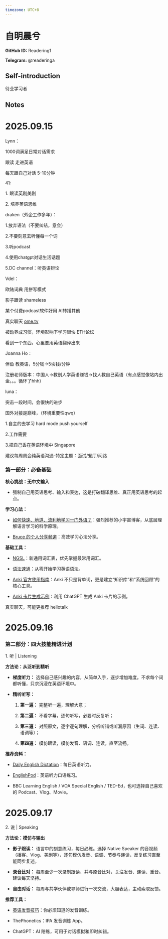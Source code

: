 ```yaml
---
timezone: UTC+8
---
```


# 自明晨兮

**GitHub ID:** Readering1

**Telegram:** @readeringa

## Self-introduction

待业学习者

## Notes
<!-- Content_START -->
# 2025.09.15
<!-- DAILY_CHECKIN_2025-09-15_START -->
Lynn：

1000词满足日常对话需求

跟读 走进英语

每天跟自己对话 5-10分钟

41:

1\. 跟读英剧美剧

2\. 培养英语思维

draken（外企工作多年）：

1.放弃语法（不要纠结，意会）

2.不要刻意去听懂每一个词

3.听podcast

4.使用chatgpt对话生活话题

5.DC channel：听英语辩论

Vdel：

欧陆词典 用拼写模式

影子跟读 shameless

某个付费podcast软件好用 AI转播其他

真实聊天 [ome.tv](http://ome.tv)

被动养成习惯，环境影响下学习很快 ETH论坛

看到一个东西，心里要用英语翻译出来

Joanna Ho：

伴鱼 教英语，5分钱->5块钱/分钟

注册老师版本：中国人->教别人学英语赚钱->找人教自己英语（有点感觉像站内出金。。。循环了hhh）

luna：

突击一段时间，会很快的进步

国外对接是巅峰，（环境重要性qwq）

1.自主的去学习 hard mode push yourself

2.工作需要

3.把自己丢在英语环境中 Singapore

建议每周周会纯英语沟通-特定主题：面试/餐厅/问路

### 第一部分：必备基础

**核心挑战：无中文输入**

-   强制自己用英语思考、输入和表达，这是打破翻译思维、真正用英语思考的起点。
    

**学习心法：**

-   [如何快速、地道、流利地学习一门外语？](https://www.xiaoyuzhoufm.com/episode/6847ec6bb23ed76e604d99bc)：强烈推荐的小宇宙博客，从底层理解语言学习的科学原理。
    
-   [Bruce 的个人分享频道](https://t.me/buxiangshuo123/303)：高效学习心法分享。
    

**基础工具：**

-   [NGSL](https://www.newgeneralservicelist.com/new-general-service-list)：新通用词汇表，优先掌握最常用词汇。
    
-   [语法速通](https://hzpt-inet-club.github.io/english-note/)：从零开始学习英语语法。
    
-   [Anki 官方使用指南](https://apps.ankiweb.net/)：Anki 不只是背单词，更是建立“知识库”和“系统回顾”的核心工具。
    
-   [Anki 卡片生成示例](https://chatgpt.com/share/68b55e89-d81c-8010-9c60-d7d8448762f1)：利用 ChatGPT 生成 Anki 卡片的示例。
    

  
  
  
真实聊天，可能更推荐 hellotalk
<!-- DAILY_CHECKIN_2025-09-15_END -->


# 2025.09.16
<!-- DAILY_CHECKIN_2025-09-16_START -->
### 第二部分：四大技能精进计划

1\. 听 | Listening

**方法论：从泛听到精听**

-   **梯度听力：** 选择自己感兴趣的内容，从简单入手，逐步增加难度。不求每个词都听懂，只求沉浸在英语环境中。
    
-   **精听听写：**
    
    1.  **第一遍：** 完整听一遍，理解大意；
        
    2.  **第二遍：** 不看字幕，逐句听写，必要时反复听；
        
    3.  **第三遍：** 对照原文，逐字逐句理解，分析听错或听漏原因（生词、连读、语调等）；
        
    4.  **第四遍：** 模仿跟读，模仿发音、语调、连读，直至流畅。
        

**推荐资料：**

-   [Daily English Dictation](https://www.bilibili.com/video/BV1U7411a7xG/)：每日英语听力。
    
-   [EnglishPod](https://www.bilibili.com/video/BV1w7411g7jn/)：英语听力口语练习。
    
-   BBC Learning English / VOA Special English / TED-Ed，也可选择自己喜欢的 Podcast、Vlog、Movie。
<!-- DAILY_CHECKIN_2025-09-16_END -->


# 2025.09.17
<!-- DAILY_CHECKIN_2025-09-17_START -->
2\. 说 | Speaking

**方法论：模仿与输出**

-   **影子跟读：** 语言中的刻意练习，每日必练。选择 Native Speaker 的音视频（播客、Vlog、美剧等），逐句模仿发音、语调、节奏与连读，反复练习直至能同步复述。
    
-   **录音比对：** 每周至少一次录制跟读，并与原音比对，关注发音、连读、重音。建议每天坚持。
    
-   **自由对话：** 每周与共学伙伴或导师进行一次交流，大胆表达，主动索取反馈。
    

**推荐工具：**

-   [英语发音技巧](https://www.bilibili.com/video/BV1SZ4y1K7Lr/)：你必须知道的发音训练。
    
-   ThePhonetics：IPA 发音训练 App。
    
-   ChatGPT：AI 陪练，可用于对话模拟和即时纠错。
<!-- DAILY_CHECKIN_2025-09-17_END -->
<!-- Content_END -->
